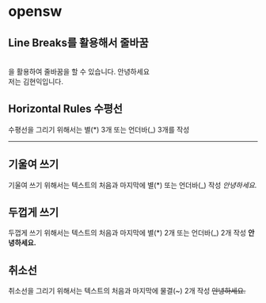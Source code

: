 # opensw
## Line Breaks를 활용해서 줄바꿈
<br>을 활용하여 줄바꿈을 할 수 있습니다.
안녕하세요 <br>저는 김현익입니다.
## Horizontal Rules 수평선
수평선을 그리기 위해서는 별(*) 3개 또는 언더바(_) 3개를 작성
***
## 기울여 쓰기
기울여 쓰기 위해서는 텍스트의 처음과 마지막에 별(*) 또는 언더바(_) 작성
*안녕하세요.*
## 두껍게 쓰기
두껍게 쓰기 위해서는 텍스트의 처음과 마지막에 별(*) 2개 또는 언더바(_) 2개 작성
**안녕하세요.**
## 취소선
취소선을 그리기 위해서는 텍스트의 처음과 마지막에 물결(~) 2개 작성
~~안녕하세요.~~
